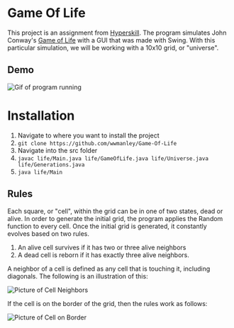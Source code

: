 # Game Of Life
This project is an assignment from [Hyperskill](https://hyperskill.org/projects/54). The program simulates John Conway's [Game of Life](https://en.wikipedia.org/wiki/Conway%27s_Game_of_Life) with a GUI that was made with Swing. With this particular simulation, we will be working with a 10x10 grid, or "universe".

## Demo

![Gif of program running](https://i.imgur.com/7J2dE29.gif)

# Installation

1. Navigate to where you want to install the project
2. ``` git clone https://github.com/wwmanley/Game-Of-Life ```
3. Navigate into the src folder
4. ``` javac life/Main.java life/GameOfLife.java life/Universe.java life/Generations.java ```
5. ``` java life/Main ```

## Rules

Each square, or "cell", within the grid can be in one of two states, dead or alive. In order to generate the initial grid, the program applies the Random function to every cell. Once the initial grid is generated, it constantly evolves based on two rules.

1. An alive cell survives if it has two or three alive neighbors
2. A dead cell is reborn if it has exactly three alive neighbors.

A neighbor of a cell is defined as any cell that is touching it, including diagonals. The following is an illustration of this:

![Picture of Cell Neighbors](https://i.imgur.com/94Iqk6k.png)

If the cell is on the border of the grid, then the rules work as follows: 

![Picture of Cell on Border](https://i.imgur.com/w1XCZVa.png)
